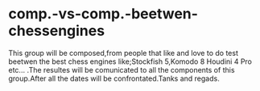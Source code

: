 comp.-vs-comp.-beetwen-chessengines
===================================

This group will be composed,from people that like and love to do test beetwen the best chess engines like;Stockfish 5,Komodo 8 Houdini 4 Pro etc... .The resultes will be comunicated to all the components of this group.After all the dates will be confrontated.Tanks and regads.
